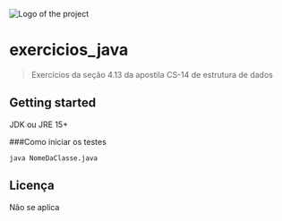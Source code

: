 ![Logo of the project](https://raw.githubusercontent.com/abrahamcalf/programming-languages-logos/master/src/java/java.svg)

# exercicios_java
> Exercícios da seção 4.13 da apostila CS-14 de estrutura de dados

## Getting started

JDK ou JRE 15+

###Como iniciar os testes
```shell
java NomeDaClasse.java 
```

## Licença
Não se aplica

